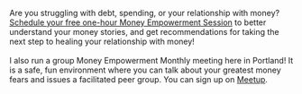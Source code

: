 Are you struggling with debt, spending, or your relationship with money? <a href="http://www.bountifulmoneyllc.com/schedule.html">Schedule your free one-hour Money Empowerment Session</a> to better understand your money stories, and get recommendations for taking the next step to healing your relationship with money!
<br><br>
I also run a group Money Empowerment Monthly meeting here in Portland! It is a safe, fun environment where you can talk about your greatest money fears and issues a facilitated peer group. You can sign up on <a href="https://www.meetup.com/Money-Empowerment-Monthly/">Meetup</a>.